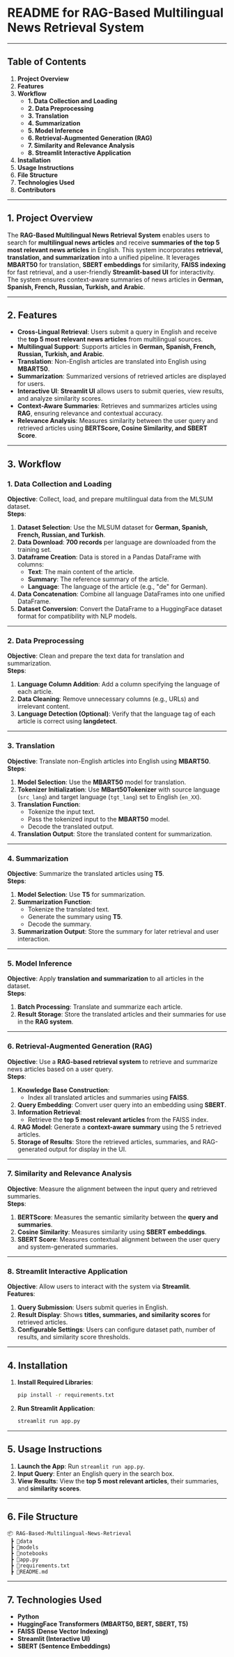 # **README for RAG-Based Multilingual News Retrieval System**

---

## **Table of Contents**
1. **Project Overview**  
2. **Features**  
3. **Workflow**  
    - **1. Data Collection and Loading**  
    - **2. Data Preprocessing**  
    - **3. Translation**  
    - **4. Summarization**  
    - **5. Model Inference**  
    - **6. Retrieval-Augmented Generation (RAG)**  
    - **7. Similarity and Relevance Analysis**  
    - **8. Streamlit Interactive Application**  
4. **Installation**  
5. **Usage Instructions**  
6. **File Structure**  
7. **Technologies Used**  
8. **Contributors**  

---

## **1. Project Overview**  
The **RAG-Based Multilingual News Retrieval System** enables users to search for **multilingual news articles** and receive **summaries of the top 5 most relevant news articles** in English. This system incorporates **retrieval, translation, and summarization** into a unified pipeline. It leverages **MBART50** for translation, **SBERT embeddings** for similarity, **FAISS indexing** for fast retrieval, and a user-friendly **Streamlit-based UI** for interactivity. The system ensures context-aware summaries of news articles in **German, Spanish, French, Russian, Turkish, and Arabic**.  

---

## **2. Features**  
- **Cross-Lingual Retrieval**: Users submit a query in English and receive the **top 5 most relevant news articles** from multilingual sources.  
- **Multilingual Support**: Supports articles in **German, Spanish, French, Russian, Turkish, and Arabic**.  
- **Translation**: Non-English articles are translated into English using **MBART50**.  
- **Summarization**: Summarized versions of retrieved articles are displayed for users.  
- **Interactive UI**: **Streamlit UI** allows users to submit queries, view results, and analyze similarity scores.  
- **Context-Aware Summaries**: Retrieves and summarizes articles using **RAG**, ensuring relevance and contextual accuracy.  
- **Relevance Analysis**: Measures similarity between the user query and retrieved articles using **BERTScore, Cosine Similarity, and SBERT Score**.  

---

## **3. Workflow**

### **1. Data Collection and Loading**
**Objective**: Collect, load, and prepare multilingual data from the MLSUM dataset.  
**Steps**:
1. **Dataset Selection**: Use the MLSUM dataset for **German, Spanish, French, Russian, and Turkish**.  
2. **Data Download**: **700 records** per language are downloaded from the training set.  
3. **Dataframe Creation**: Data is stored in a Pandas DataFrame with columns:  
   - **Text**: The main content of the article.  
   - **Summary**: The reference summary of the article.  
   - **Language**: The language of the article (e.g., "de" for German).  
4. **Data Concatenation**: Combine all language DataFrames into one unified DataFrame.  
5. **Dataset Conversion**: Convert the DataFrame to a HuggingFace dataset format for compatibility with NLP models.  

---

### **2. Data Preprocessing**
**Objective**: Clean and prepare the text data for translation and summarization.  
**Steps**:
1. **Language Column Addition**: Add a column specifying the language of each article.  
2. **Data Cleaning**: Remove unnecessary columns (e.g., URLs) and irrelevant content.  
3. **Language Detection (Optional)**: Verify that the language tag of each article is correct using **langdetect**.  

---

### **3. Translation**
**Objective**: Translate non-English articles into English using **MBART50**.  
**Steps**:
1. **Model Selection**: Use the **MBART50** model for translation.  
2. **Tokenizer Initialization**: Use **MBart50Tokenizer** with source language (`src_lang`) and target language (`tgt_lang`) set to English (`en_XX`).  
3. **Translation Function**:  
   - Tokenize the input text.  
   - Pass the tokenized input to the **MBART50** model.  
   - Decode the translated output.  
4. **Translation Output**: Store the translated content for summarization.  

---

### **4. Summarization**
**Objective**: Summarize the translated articles using **T5**.  
**Steps**:
1. **Model Selection**: Use **T5** for summarization.  
2. **Summarization Function**:  
   - Tokenize the translated text.  
   - Generate the summary using **T5**.  
   - Decode the summary.  
3. **Summarization Output**: Store the summary for later retrieval and user interaction.  

---

### **5. Model Inference**
**Objective**: Apply **translation and summarization** to all articles in the dataset.  
**Steps**:
1. **Batch Processing**: Translate and summarize each article.  
2. **Result Storage**: Store the translated articles and their summaries for use in the **RAG system**.  

---

### **6. Retrieval-Augmented Generation (RAG)**
**Objective**: Use a **RAG-based retrieval system** to retrieve and summarize news articles based on a user query.  
**Steps**:
1. **Knowledge Base Construction**:  
   - Index all translated articles and summaries using **FAISS**.  
2. **Query Embedding**: Convert user query into an embedding using **SBERT**.  
3. **Information Retrieval**:  
   - Retrieve the **top 5 most relevant articles** from the FAISS index.  
4. **RAG Model**: Generate a **context-aware summary** using the 5 retrieved articles.  
5. **Storage of Results**: Store the retrieved articles, summaries, and RAG-generated output for display in the UI.  

---

### **7. Similarity and Relevance Analysis**
**Objective**: Measure the alignment between the input query and retrieved summaries.  
**Steps**:
1. **BERTScore**: Measures the semantic similarity between the **query and summaries**.  
2. **Cosine Similarity**: Measures similarity using **SBERT embeddings**.  
3. **SBERT Score**: Measures contextual alignment between the user query and system-generated summaries.  

---

### **8. Streamlit Interactive Application**
**Objective**: Allow users to interact with the system via **Streamlit**.  
**Features**:  
1. **Query Submission**: Users submit queries in English.  
2. **Result Display**: Shows **titles, summaries, and similarity scores** for retrieved articles.  
3. **Configurable Settings**: Users can configure dataset path, number of results, and similarity score thresholds.  

---

## **4. Installation**
1. **Install Required Libraries**:  
   ```bash
   pip install -r requirements.txt
   ```

2. **Run Streamlit Application**:  
   ```bash
   streamlit run app.py
   ```

---

## **5. Usage Instructions**
1. **Launch the App**: Run `streamlit run app.py`.  
2. **Input Query**: Enter an English query in the search box.  
3. **View Results**: View the **top 5 most relevant articles**, their summaries, and **similarity scores**.  

---

## **6. File Structure**
```
📦 RAG-Based-Multilingual-News-Retrieval
 ┣ 📂data
 ┣ 📂models
 ┣ 📂notebooks
 ┣ 📜app.py
 ┣ 📜requirements.txt
 ┣ 📜README.md
```

---

## **7. Technologies Used**
- **Python**  
- **HuggingFace Transformers (MBART50, BERT, SBERT, T5)**  
- **FAISS (Dense Vector Indexing)**  
- **Streamlit (Interactive UI)**  
- **SBERT (Sentence Embeddings)**  


